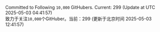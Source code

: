 Committed to Following `10,000` GitHubers. Current: <!-- FOLLOWING_COUNT -->299<!-- FOLLOWING_COUNT --> (Update at UTC <!-- LAST_UPDATED -->2025-05-03 04:41:57<!-- LAST_UPDATED -->)<br>
致力于关注`10,000`个GitHuber。当前：<!-- FOLLOWING_COUNT -->299<!-- FOLLOWING_COUNT --> (更新于北京时间 <!-- LAST_UPDATED_CST -->2025-05-03 12:41:57<!-- LAST_UPDATED_CST -->)
